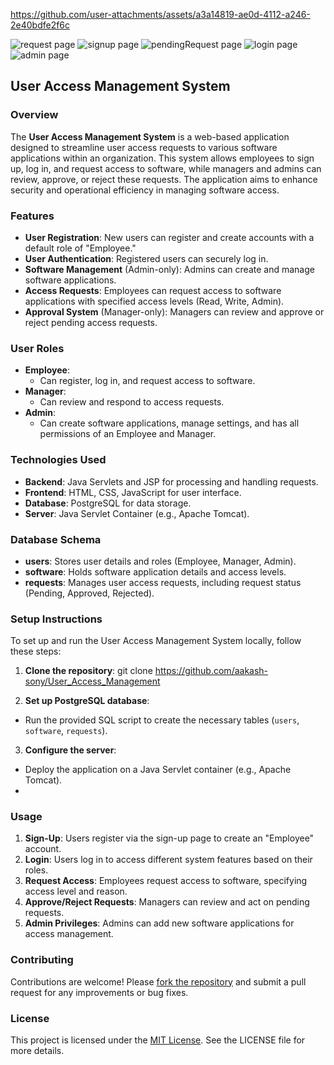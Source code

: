 

https://github.com/user-attachments/assets/a3a14819-ae0d-4112-a246-2e40bdfe2f6c

![request page](https://github.com/user-attachments/assets/d8baa54c-9a08-4966-941c-ab13f4ac6ce7)
![signup page](https://github.com/user-attachments/assets/f6d5794e-25c5-4f73-ace8-a2b755ae62dc)
![pendingRequest page](https://github.com/user-attachments/assets/8aa4f355-7ffb-42d8-8a22-80ad7f0ec74a)
![login page](https://github.com/user-attachments/assets/5a91b032-45c8-4705-8c92-d9c1bec7389e)
![admin page](https://github.com/user-attachments/assets/f0754d34-523f-443b-9f43-1f917bd8162e)
## User Access Management System

### Overview
The **User Access Management System** is a web-based application designed to streamline user access requests to various software applications within an organization. This system allows employees to sign up, log in, and request access to software, while managers and admins can review, approve, or reject these requests. The application aims to enhance security and operational efficiency in managing software access.

### Features
- **User Registration**: New users can register and create accounts with a default role of "Employee."
- **User Authentication**: Registered users can securely log in.
- **Software Management** (Admin-only): Admins can create and manage software applications.
- **Access Requests**: Employees can request access to software applications with specified access levels (Read, Write, Admin).
- **Approval System** (Manager-only): Managers can review and approve or reject pending access requests.

### User Roles
- **Employee**:
   - Can register, log in, and request access to software.
- **Manager**:
   - Can review and respond to access requests.
- **Admin**:
   - Can create software applications, manage settings, and has all permissions of an Employee and Manager.

### Technologies Used
- **Backend**: Java Servlets and JSP for processing and handling requests.
- **Frontend**: HTML, CSS, JavaScript for user interface.
- **Database**: PostgreSQL for data storage.
- **Server**: Java Servlet Container (e.g., Apache Tomcat).

### Database Schema
- **users**: Stores user details and roles (Employee, Manager, Admin).
- **software**: Holds software application details and access levels.
- **requests**: Manages user access requests, including request status (Pending, Approved, Rejected).

### Setup Instructions
To set up and run the User Access Management System locally, follow these steps:

1. **Clone the repository**:
git clone <https://github.com/aakash-sony/User_Access_Management>

2. **Set up PostgreSQL database**:
- Run the provided SQL script to create the necessary tables (`users`, `software`, `requests`).

3. **Configure the server**:
- Deploy the application on a Java Servlet container (e.g., Apache Tomcat).
- 
### Usage
1. **Sign-Up**: Users register via the sign-up page to create an "Employee" account.
2. **Login**: Users log in to access different system features based on their roles.
3. **Request Access**: Employees request access to software, specifying access level and reason.
4. **Approve/Reject Requests**: Managers can review and act on pending requests.
5. **Admin Privileges**: Admins can add new software applications for access management.

### Contributing
Contributions are welcome! Please [fork the repository](https://github.com/aakash-sony/User_Access_Management/fork) and submit a pull request for any improvements or bug fixes.

### License
This project is licensed under the [MIT License](LICENSE). See the LICENSE file for more details.

